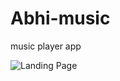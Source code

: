 # Abhi-music

music player app

![Landing Page](https://miro.medium.com/max/720/1*bZBCBr7qKLBdU8YfIDV8lg.png)
